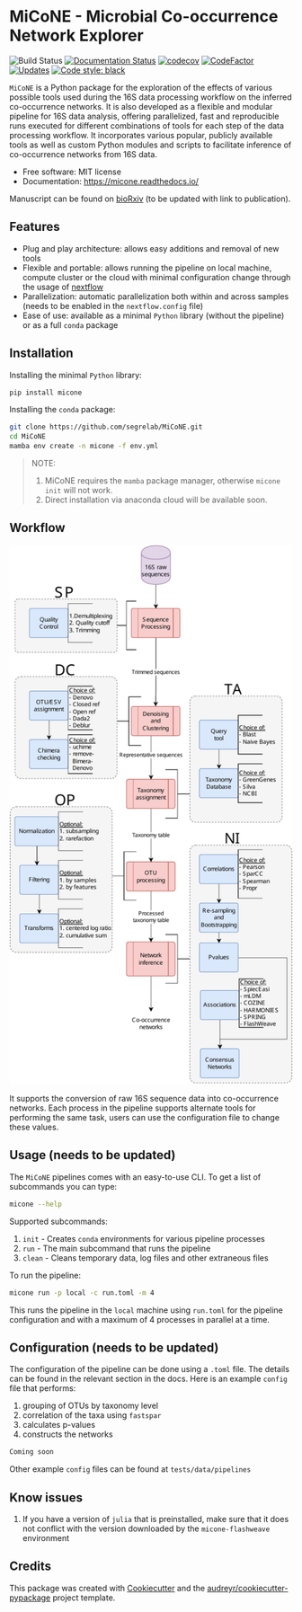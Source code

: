 # MiCoNE - Microbial Co-occurrence Network Explorer

![Build Status](https://github.com/segrelab/MiCoNE/workflows/build/badge.svg)
[![Documentation Status](https://readthedocs.org/projects/micone/badge/?version=latest)](https://micone.readthedocs.io/en/latest/?badge=latest)
[![codecov](https://codecov.io/gh/segrelab/MiCoNE/branch/master/graph/badge.svg?token=2tKiI0lUJb)](https://codecov.io/gh/segrelab/MiCoNE)
[![CodeFactor](https://www.codefactor.io/repository/github/segrelab/micone/badge)](https://www.codefactor.io/repository/github/segrelab/micone)
[![Updates](https://pyup.io/repos/github/segrelab/MiCoNE/shield.svg)](https://pyup.io/repos/github/segrelab/MiCoNE/)
[![Code style: black](https://img.shields.io/badge/code%20style-black-000000.svg)](https://github.com/ambv/black)

`MiCoNE` is a Python package for the exploration of the effects of various possible tools used during the 16S data processing workflow on the inferred co-occurrence networks.
It is also developed as a flexible and modular pipeline for 16S data analysis, offering parallelized, fast and reproducible runs executed for different combinations of tools for each step of the data processing workflow.
It incorporates various popular, publicly available tools as well as custom Python modules and scripts to facilitate inference of co-occurrence networks from 16S data.

- Free software: MIT license
- Documentation: <https://micone.readthedocs.io/>

Manuscript can be found on [bioRxiv](https://www.biorxiv.org/content/10.1101/2020.09.23.309781v2) (to be updated with link to publication).

## Features

- Plug and play architecture: allows easy additions and removal of new tools
- Flexible and portable: allows running the pipeline on local machine, compute cluster or the cloud with minimal configuration change through the usage of [nextflow](www.nextflow.io)
- Parallelization: automatic parallelization both within and across samples (needs to be enabled in the `nextflow.config` file)
- Ease of use: available as a minimal `Python` library (without the pipeline) or as a full `conda` package

## Installation

Installing the minimal `Python` library:

```sh
pip install micone
```

Installing the `conda` package:

```sh
git clone https://github.com/segrelab/MiCoNE.git
cd MiCoNE
mamba env create -n micone -f env.yml
```

> NOTE:
> 1. MiCoNE requires the `mamba` package manager, otherwise `micone init` will not work.
> 2. Direct installation via anaconda cloud will be available soon.


## Workflow

![pipeline](assets/pipeline.png)

It supports the conversion of raw 16S sequence data into co-occurrence networks.
Each process in the pipeline supports alternate tools for performing the same task, users can use the configuration file to change these values.

## Usage (needs to be updated)

The `MiCoNE` pipelines comes with an easy-to-use CLI. To get a list of subcommands you can type:

```bash
micone --help
```

Supported subcommands:

1. `init` - Creates `conda` environments for various pipeline processes
2. `run` - The main subcommand that runs the pipeline
3. `clean` - Cleans temporary data, log files and other extraneous files

To run the pipeline:

```bash
micone run -p local -c run.toml -m 4
```

This runs the pipeline in the `local` machine using `run.toml` for the pipeline configuration and with a maximum of 4 processes in parallel at a time.

## Configuration (needs to be updated)

The configuration of the pipeline can be done using a `.toml` file.
The details can be found in the relevant section in the docs.
Here is an example `config` file that performs:

1. grouping of OTUs by taxonomy level
2. correlation of the taxa using `fastspar`
3. calculates p-values
4. constructs the networks


```sh
Coming soon
```

Other example `config` files can be found at `tests/data/pipelines`

## Know issues

1. If you have a version of `julia` that is preinstalled, make sure that it does not conflict with the version downloaded by the `micone-flashweave` environment

## Credits

This package was created with [Cookiecutter](https://github.com/audreyr/cookiecutter) and the [audreyr/cookiecutter-pypackage](https://github.com/audreyr/cookiecutter-pypackage) project template.
